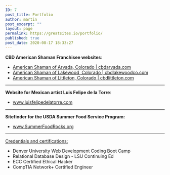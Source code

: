 ```yaml
---
ID: 7
post_title: Portfolio
author: martin
post_excerpt: ""
layout: page
permalink: https://greatsites.io/portfolio/
published: true
post_date: 2020-08-17 18:33:27
---
```

<!-- wp:paragraph -->
<p><strong>CBD American Shaman Franchisee websites</strong>: </p>
<!-- /wp:paragraph -->

<!-- wp:list -->
<ul><li><a href="https://cbdarvada.com">American Shaman of Arvada, Colorado | cbdarvada.com</a> </li><li><a href="https://cbdlakewoodco.com">American Shaman of Lakewood, Colorado | cbdlakewoodco.com</a></li><li><a href="https://cbdlittleton.com">American Shaman of Littleton, Colorado | cbdlittleton.com  </a></li></ul>
<!-- /wp:list -->

<!-- wp:separator -->
<hr class="wp-block-separator"/>
<!-- /wp:separator -->

<!-- wp:paragraph -->
<p><strong>Website for Mexican artist Luis Felipe de la Torre</strong>: </p>
<!-- /wp:paragraph -->

<!-- wp:list -->
<ul><li><a href="https://luisfelipedelatorre.com">www.luisfelipedelatorre.com</a> </li></ul>
<!-- /wp:list -->

<!-- wp:separator -->
<hr class="wp-block-separator"/>
<!-- /wp:separator -->

<!-- wp:paragraph -->
<p><strong>Sitefinder for the USDA Summer Food Service Program:</strong> </p>
<!-- /wp:paragraph -->

<!-- wp:list -->
<ul><li><a href="https://SummerFoodRocks.org">www.SummerFoodRocks.org</a> </li></ul>
<!-- /wp:list -->

<!-- wp:separator {"className":"is-style-wide"} -->
<hr class="wp-block-separator is-style-wide"/>
<!-- /wp:separator -->

<!-- wp:paragraph -->
<p><a href="https://linkedin.com/in/martinvicknair">Credentials and certifications:</a></p>
<!-- /wp:paragraph -->

<!-- wp:list -->
<ul><li>Denver University Web Development Coding Boot Camp </li><li>Relational Database Design - LSU Continuing Ed</li><li>ECC Certified Ethical Hacker </li><li>CompTIA Network+ Certified Engineer </li></ul>
<!-- /wp:list -->